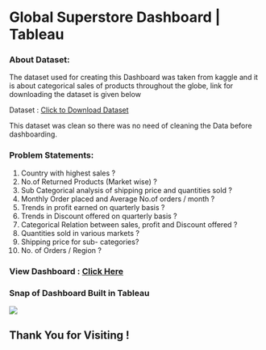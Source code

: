 # Global Superstore Dashboard | Tableau

### About Dataset: 

The dataset used for creating this Dashboard was taken from kaggle and it is about categorical sales of products throughout the globe, link for downloading the dataset is given below

Dataset : [Click to Download Dataset](https://www.kaggle.com/gauravtopre/global-superstore-dataset)

This dataset was clean so there was no need of cleaning the Data before dashboarding.

### Problem Statements: 

1. Country with highest sales ?
2. No.of Returned Products (Market wise) ?
3. Sub Categorical analysis of shipping price and quantities sold ?
4. Monthly Order placed and Average No.of orders / month ?
5. Trends in profit earned on quarterly basis ?
6. Trends in Discount offered on quarterly basis ?
7. Categorical Relation between sales, profit and Discount offered ?
8. Quantities sold in various markets ?
9. Shipping price for sub- categories?
10. No. of Orders / Region ?

### View Dashboard : [Click Here](https://public.tableau.com/app/profile/gaurav.topre/viz/GlobalSuperstore-Dashboard_16345717179030/Dashboard1)

### Snap of Dashboard Built in Tableau
![](https://github.com/gauravtopre9/Business-Intelligence-Projectss/blob/main/TABLEAU/Global%20Superstores/Global%201.PNG?raw=true)

## Thank You for Visiting !
